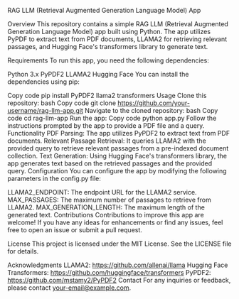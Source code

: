 RAG LLM (Retrieval Augmented Generation Language Model) App

Overview
This repository contains a simple RAG LLM (Retrieval Augmented Generation Language Model) app built using Python. The app utilizes PyPDF to extract text from PDF documents, LLAMA2 for retrieving relevant passages, and Hugging Face's transformers library to generate text.

Requirements
To run this app, you need the following dependencies:

Python 3.x
PyPDF2
LLAMA2
Hugging Face
You can install the dependencies using pip:

Copy code
pip install PyPDF2 llama2 transformers
Usage
Clone this repository:
bash
Copy code
git clone https://github.com/your-username/rag-llm-app.git
Navigate to the cloned repository:
bash
Copy code
cd rag-llm-app
Run the app:
Copy code
python app.py
Follow the instructions prompted by the app to provide a PDF file and a query.
Functionality
PDF Parsing: The app utilizes PyPDF2 to extract text from PDF documents.
Relevant Passage Retrieval: It queries LLAMA2 with the provided query to retrieve relevant passages from a pre-indexed document collection.
Text Generation: Using Hugging Face's transformers library, the app generates text based on the retrieved passages and the provided query.
Configuration
You can configure the app by modifying the following parameters in the config.py file:

LLAMA2_ENDPOINT: The endpoint URL for the LLAMA2 service.
MAX_PASSAGES: The maximum number of passages to retrieve from LLAMA2.
MAX_GENERATION_LENGTH: The maximum length of the generated text.
Contributions
Contributions to improve this app are welcome! If you have any ideas for enhancements or find any issues, feel free to open an issue or submit a pull request.

License
This project is licensed under the MIT License. See the LICENSE file for details.

Acknowledgments
LLAMA2: https://github.com/allenai/llama
Hugging Face Transformers: https://github.com/huggingface/transformers
PyPDF2: https://github.com/mstamy2/PyPDF2
Contact
For any inquiries or feedback, please contact your-email@example.com.